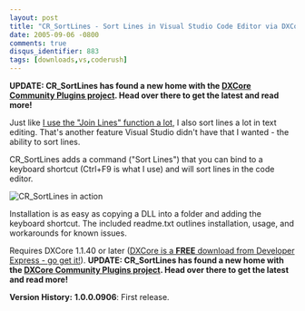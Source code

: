 ```yaml
---
layout: post
title: "CR_SortLines - Sort Lines in Visual Studio Code Editor via DXCore"
date: 2005-09-06 -0800
comments: true
disqus_identifier: 883
tags: [downloads,vs,coderush]
---
```

**UPDATE: CR_SortLines has found a new home with the [DXCore Community
Plugins project](http://code.google.com/p/dxcorecommunityplugins/). Head
over there to get the latest and read more!**
 

Just like [I use the "Join Lines" function a
lot](/archive/2005/08/30/cr_joinlines---join-lines-in-visual-studio-code-editor-via.aspx),
I also sort lines a lot in text editing. That's another feature Visual
Studio didn't have that I wanted - the ability to sort lines.

 CR\_SortLines adds a command ("Sort Lines") that you can bind to a
keyboard shortcut (Ctrl+F9 is what I use) and will sort lines in the
code editor.

 ![CR\_SortLines in
action](http://dxcorecommunityplugins.googlecode.com/svn/trunk/CR_SortLines/screenshots/sort_anim.gif)

 Installation is as easy as copying a DLL into a folder and adding the
keyboard shortcut. The included readme.txt outlines installation, usage,
and workarounds for known issues.

 Requires DXCore 1.1.40 or later ([DXCore is a **FREE** download from
Developer Express - go get
it!](http://www.devexpress.com/Downloads/NET/DXCore/)).
**UPDATE: CR\_SortLines has found a new home with the [DXCore Community
Plugins project](http://code.google.com/p/dxcorecommunityplugins/). Head
over there to get the latest and read more!**

**Version History:**
 **1.0.0.0906**: First release.
